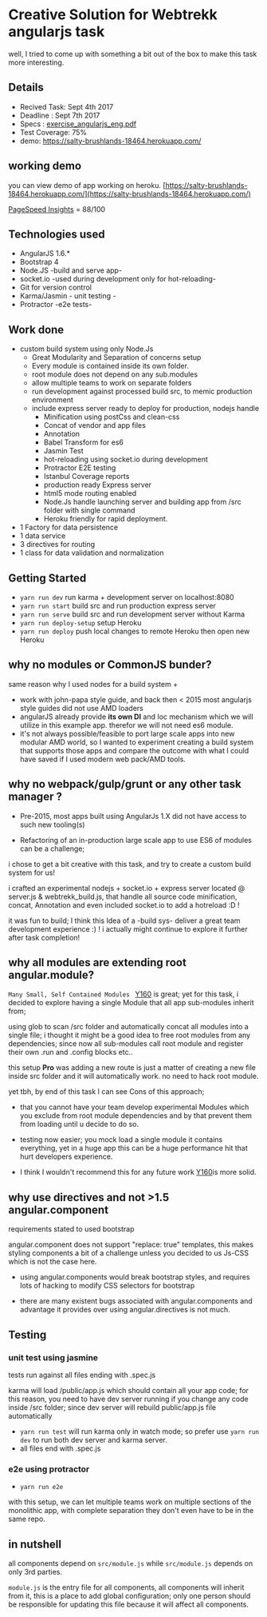 # Creative Solution for Webtrekk angularjs task

well, I tried to come up with something a bit out of the box to make this task more interesting.

## Details

- Recived Task: Sept 4th 2017
- Deadline     : Sept 7th 2017
- Specs :  [exercise_angularjs_eng.pdf](../exercise_angularjs_eng.pdf)
- Test Coverage: 75%
- demo: https://salty-brushlands-18464.herokuapp.com/

## working demo

you can view demo of app working on heroku.
[https://salty-brushlands-18464.herokuapp.com/](https://salty-brushlands-18464.herokuapp.com/)

[PageSpeed Insights](https://developers.google.com/speed/pagespeed/insights/?url=https://salty-brushlands-18464.herokuapp.com/data/4) = 88/100

## Technologies used

- AngularJS 1.6.*
- Bootstrap 4
- Node.JS -build and serve app-
- socket.io -used during development only for hot-reloading-
- Git for version control
- Karma/Jasmin - unit testing -
- Protractor -e2e tests-


## Work done

- custom build system using only Node.Js
  - Great Modularity and Separation of concerns setup
  - Every module is contained inside its own folder.
  - root module does not depend on any sub.modules
  - allow multiple teams to work on separate folders
  - run development against processed build src, to memic production environment
  - include express server ready to deploy for production, nodejs handle
    - Minification using postCss and clean-css
    - Concat of vendor and app files
    - Annotation
    - Babel Transform for es6
    - Jasmin Test
    - hot-reloading using socket.io during development
    - Protractor E2E testing
    - Istanbul Coverage reports
    - production ready Express server
    - html5 mode routing enabled
    - Node.Js handle launching server and building app from /src folder with single command
    - Heroku friendly for rapid deployment.
- 1 Factory for data persistence
- 1 data service
- 3 directives for routing
- 1 class for data validation and normalization

## Getting Started

- `yarn run dev` run karma + development server on localhost:8080
- `yarn run start` build src and run production express server
- `yarn run serve` build src and run development server without Karma
- `yarn run deploy-setup` setup Heroku
- `yarn run deploy` push local changes to remote Heroku then open new Heroku


## why no modules or CommonJS bunder?

same reason why I used nodes for a build system +

- work with john-papa style guide, and back then < 2015 most angularjs style guides did not use AMD loaders
- angularJS already provide **its own DI** and Ioc mechanism which we will utilize in this example app. therefor we will not need es6 module.
- it's not always possible/feasible to port large scale apps into new modular AMD world, so I wanted to experiment creating a build system that supports those apps and compare the outcome with what I could have saved if I used modern web pack/AMD tools.


## why no webpack/gulp/grunt or any other task manager ?

- Pre-2015, most apps built using AngularJs 1.X did not have access to such new tooling(s)

- Refactoring of an in-production large scale app to use ES6 of modules can be a challenge;

i chose to get a bit creative with this task, and try to create a custom build system for us!

i crafted an experimental nodejs + socket.io + express server located @ server.js & webtrekk_build.js, that handle all source code minification, concat, Annotation and even included socket.io to add a hotreload :D !

it was fun to build; I think this Idea of a -build sys- deliver a great team development experience :) ! i actually might continue to explore it further after task completion!


## why all modules are extending root angular.module?

`Many Small, Self Contained Modules ` [Y160](https://github.com/johnpapa/angular-styleguide/blob/master/a1/README.md#style-y160) is great; yet for this task, i decided to explore having a single Module that all app sub-modules inherit from;

using glob to scan /src folder and automatically concat all modules into a single file;
i thought it might be a good idea to free root modules from any dependencies; since now all sub-modules call root module and register their own .run and .config blocks etc..

this setup **Pro** was adding a new route is just a matter of creating a new file inside src folder and it will automatically work. no need to hack root module.

yet tbh, by end of this task I can see Cons of this approach;

- that you cannot have your team develop experimental Modules which you exclude from root module dependencies and by that prevent them from loading until u decide to do so.
- testing now easier; you mock load a single module it contains everything, yet in a huge app this can be a huge performance hit that hurt developers experience.

- I think I wouldn't recommend this for any future work [Y160](https://github.com/johnpapa/angular-styleguide/blob/master/a1/README.md#style-y160)is more solid.


## why use directives and not >1.5 angular.component

requirements stated to used bootstrap

angular.component does not support "replace: true" templates, this makes styling components a bit of a challenge unless you decided to us Js-CSS which is not the case here.

- using angular.components would break bootstrap styles, and requires lots of hacking to modify CSS selectors for bootstrap

- there are many existent bugs associated with angular.components and advantage it provides over using angular.directives is not much.



## Testing

### unit test using jasmine

tests run against all files ending with .spec.js

karma will load /public/app.js which should contain all your app code; for this reason, you need to have dev server running if you change any code inside /src folder; since dev server will rebuild public/app.js file automatically

- `yarn run test` will run karma only in watch mode; so prefer use `yarn run dev` to run both dev server and karma server.
- all files end with .spec.js

### e2e using protractor

- `yarn run e2e`


with this setup, we can let multiple teams work on multiple sections of the monolithic app, with complete separation they don't even have to be in the same repo.

## in nutshell

all components depend on `src/module.js`  while `src/module.js` depends on only 3rd parties.

`module.js` is the entry file for all components, all components will inherit from it, this is a place to add global configuration; only one person should be responsible for updating this file because it will affect all components.